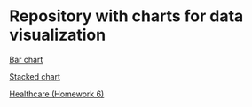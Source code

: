 # Repository with charts for data visualization 

 [Bar chart](https://diodz.github.io/data-viz/hw4_bar/index.html)
 
 [Stacked chart](https://diodz.github.io/data-viz/hw4_stacked/index.html)
 
 [Healthcare (Homework 6)](https://diodz.github.io/data-viz/hw6_healthcare/index.html)
 

